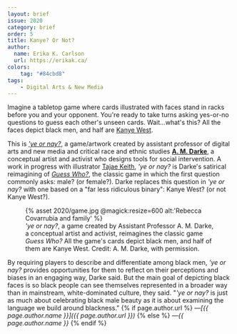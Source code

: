 ```yaml
---
layout: brief
issue: 2020
category: brief
order: 5
title: Kanye? Or Not?
author:
  name: Erika K. Carlson
  url: https://erikak.ca/
colors:
    tag: "#84cbd8"
tags:
    - Digital Arts & New Media
---
```

Imagine a tabletop game where cards illustrated with faces stand in
racks before you and your opponent. You're ready to take turns asking
yes-or-no questions to guess each other's unseen cards. Wait...what's
this? All the faces depict black men, and half are [Kanye
West](https://en.wikipedia.org/wiki/Kanye_West).

This is *['ye or
nay?](https://prettydarke.cool/portfolio/ye-or-nay/)*, a
game/artwork created by assistant professor of digital arts and new
media and critical race and ethnic studies **[A. M.
Darke](https://prettydarke.cool/bio/)**, a conceptual
artist and activist who designs tools for social intervention. A work in
progress with illustrator [Tajae
Keith](https://tajaekeithillustration.carrd.co/), *'ye or
nay?* is Darke's satirical reimagining of *[Guess
Who?](https://www.amazon.com/Winning-Moves-Games-1191-Guess/dp/B00S732WJE/ref=sr_1_2?keywords=Guess+who+game&qid=1582492126&s=toys-and-games&sr=1-2)*,
the classic game in which the first question commonly asks: male? (or
female?). Darke replaces this question in *'ye or nay?* with one based
on a "far less ridiculous binary": Kanye West? (or not Kanye West?).

<figure class="">
  {% asset 2020/game.jpg @magick:resize=600 alt:'Rebecca
Covarrubia and family' %}<figcaption><em>&#39;ye or nay?</em>, a game created by Assistant Professor A. M. Darke, a
conceptual artist and activist, reimagines the classic game <em>Guess Who?</em>
All the game&#39;s cards depict black men, and half of them are Kanye West.
Credit: A. M. Darke, with permission.</figcaption>
</figure>

By requiring players to describe and differentiate among black men,
*'ye or nay?* provides opportunities for them to reflect on their
perceptions and biases in an engaging way, Darke said. But the main goal
of depicting black faces is so black people can see themselves
represented in a broader way than in mainstream, white-dominated
culture, they said. "*'ye or nay?* is just as much about celebrating
black male beauty as it is about examining the language we build around
blackness."
{% if page.author.url %}
 *&mdash;[{{ page.author.name }}]({{ page.author.url }})*
{% else %}
*&mdash;{{ page.author.name }}*
{% endif %}
